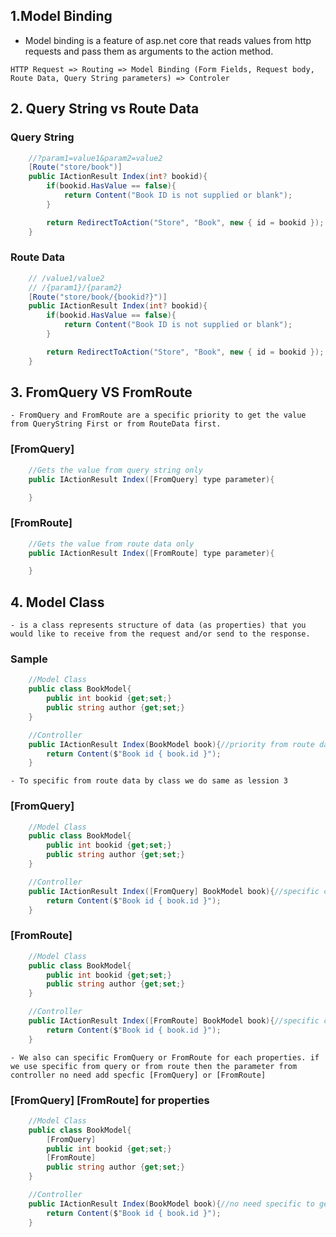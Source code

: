 ## 1.Model Binding
- Model binding is a feature of asp.net core that reads values from http requests and pass them as arguments to the action method.

```Text
HTTP Request => Routing => Model Binding (Form Fields, Request body, Route Data, Query String parameters) => Controler
```

## 2. Query String vs Route Data

### Query String
```C#
    //?param1=value1&param2=value2
    [Route("store/book")]
    public IActionResult Index(int? bookid){     
        if(bookid.HasValue == false){
            return Content("Book ID is not supplied or blank");
        }

        return RedirectToAction("Store", "Book", new { id = bookid });
    }
```

### Route Data
```C#
    // /value1/value2
    // /{param1}/{param2}
    [Route("store/book/{bookid?}")]
    public IActionResult Index(int? bookid){
        if(bookid.HasValue == false){
            return Content("Book ID is not supplied or blank");
        }

        return RedirectToAction("Store", "Book", new { id = bookid });
    }
```
## 3. FromQuery VS FromRoute
    - FromQuery and FromRoute are a specific priority to get the value from QueryString First or from RouteData first.
  
### [FromQuery]
```C#
    //Gets the value from query string only
    public IActionResult Index([FromQuery] type parameter){

    }
```

### [FromRoute]
```C#
    //Gets the value from route data only
    public IActionResult Index([FromRoute] type parameter){

    }
```

## 4. Model Class
    - is a class represents structure of data (as properties) that you would like to receive from the request and/or send to the response.
  
### Sample
```C#
    //Model Class
    public class BookModel{
        public int bookid {get;set;}
        public string author {get;set;}
    }

    //Controller
    public IActionResult Index(BookModel book){//priority from route data
        return Content($"Book id { book.id }");
    }
```
    - To specific from route data by class we do same as lession 3
### [FromQuery]
```C#
    //Model Class
    public class BookModel{
        public int bookid {get;set;}
        public string author {get;set;}
    }

    //Controller
    public IActionResult Index([FromQuery] BookModel book){//specific class get value from query string
        return Content($"Book id { book.id }");
    }
```

### [FromRoute]
```C#
    //Model Class
    public class BookModel{
        public int bookid {get;set;}
        public string author {get;set;}
    }

    //Controller
    public IActionResult Index([FromRoute] BookModel book){//specific class get value from route data
        return Content($"Book id { book.id }");
    }
```
    - We also can specific FromQuery or FromRoute for each properties. if we use specific from query or from route then the parameter from controller no need add specfic [FromQuery] or [FromRoute]

### [FromQuery] [FromRoute] for properties
```C#
    //Model Class
    public class BookModel{
        [FromQuery]
        public int bookid {get;set;}
        [FromRoute]
        public string author {get;set;}
    }

    //Controller
    public IActionResult Index(BookModel book){//no need specific to get value from where
        return Content($"Book id { book.id }");
    }
```
